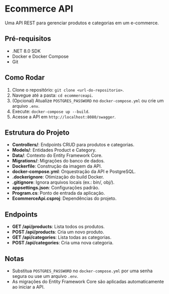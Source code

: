 # Ecommerce API
Uma API REST para gerenciar produtos e categorias em um e-commerce.

## Pré-requisitos
- .NET 8.0 SDK
- Docker e Docker Compose
- Git

## Como Rodar
1. Clone o repositório: `git clone <url-do-repositorio>`.
2. Navegue até a pasta: `cd ecommerceapi`.
3. (Opcional) Atualize `POSTGRES_PASSWORD` no `docker-compose.yml` ou crie um arquivo `.env`.
4. Execute: `docker-compose up --build`.
5. Acesse a API em `http://localhost:8080/swagger`.

## Estrutura do Projeto
- **Controllers/**: Endpoints CRUD para produtos e categorias.
- **Models/**: Entidades Product e Category.
- **Data/**: Contexto do Entity Framework Core.
- **Migrations/**: Migrações do banco de dados.
- **Dockerfile**: Construção da imagem da API.
- **docker-compose.yml**: Orquestração da API e PostgreSQL.
- **.dockerignore**: Otimização do build Docker.
- **.gitignore**: Ignora arquivos locais (ex.: bin/, obj/).
- **appsettings.json**: Configurações padrão.
- **Program.cs**: Ponto de entrada da aplicação.
- **EcommerceApi.csproj**: Dependências do projeto.

## Endpoints
- **GET /api/products**: Lista todos os produtos.
- **POST /api/products**: Cria um novo produto.
- **GET /api/categories**: Lista todas as categorias.
- **POST /api/categories**: Cria uma nova categoria.

## Notas
- Substitua `POSTGRES_PASSWORD` no `docker-compose.yml` por uma senha segura ou use um arquivo `.env`.
- As migrações do Entity Framework Core são aplicadas automaticamente ao iniciar a API.